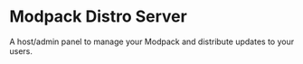 # Modpack Distro Server

A host/admin panel to manage your Modpack and distribute updates to your users.
